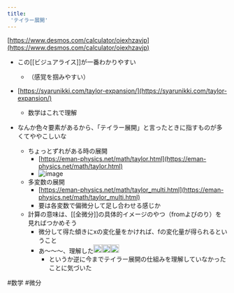 ```yaml
---
title:
 'テイラー展開'
---
```


[https://www.desmos.com/calculator/oiexhzavjp](https://www.desmos.com/calculator/oiexhzavjp)
- この[[ビジュアライス]]が一番わかりやすい
    - （感覚を掴みやすい）

- [https://syarunikki.com/taylor-expansion/](https://syarunikki.com/taylor-expansion/)
    - 数学はこれで理解

- なんか色々要素があるから、「テイラー展開」と言ったときに指すものが多くてややこしいな
    - ちょっとずれがある時の展開
        - [https://eman-physics.net/math/taylor.html](https://eman-physics.net/math/taylor.html)
        - ![image](https://eman-physics.net/math/taylor/eq2103300911/d003.svg)
    - 多変数の展開
        - [https://eman-physics.net/math/taylor_multi.html](https://eman-physics.net/math/taylor_multi.html)
        - 要は各変数で偏微分して足し合わせる感じか
    - 計算の意味は、[[全微分]]の具体的イメージのやつ（fromよびのり）を見ればつかめそう
        - 微分して得た傾きにxの変化量をかければ、fの変化量が得られるということ
        - あ〜〜〜、理解した<img src='https://scrapbox.io/api/pages/blu3mo-public/blu3mo/icon' alt='blu3mo.icon' height="19.5"/><img src='https://scrapbox.io/api/pages/blu3mo-public/blu3mo/icon' alt='blu3mo.icon' height="19.5"/><img src='https://scrapbox.io/api/pages/blu3mo-public/blu3mo/icon' alt='blu3mo.icon' height="19.5"/>
            - というか逆に今までテイラー展開の仕組みを理解していなかったことに気づいた

#数学 #微分
